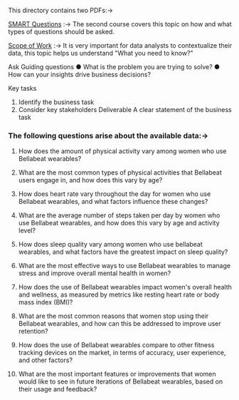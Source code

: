 This directory contains two PDFs:->

[SMART Questions](https://github.com/VaibhavFarkade/GoogleDA/blob/main/Course08:%20Google%20Data%20Analytics%20Capstone:%20Complete%20a%20Case%20Study/01%20Ask/SMART%20Questions.pdf) :-> The second course covers this topic on how and what types of questions should be asked.

[Scope of Work](https://github.com/VaibhavFarkade/GoogleDA/blob/main/Course08:%20Google%20Data%20Analytics%20Capstone:%20Complete%20a%20Case%20Study/01%20Ask/Scope%20of%20Work.pdf) :-> It is very important for data analysts to contextualize their data, this topic helps us understand "What you need to know?"

Ask Guiding questions
● What is the problem you are trying to solve? 
● How can your insights drive business decisions? 

Key tasks 
1. Identify the business task 
2. Consider key stakeholders Deliverable A clear statement of the business task

### The following questions arise about the available data:->


1. How does the amount of physical activity vary among women who use Bellabeat wearables?


2. What are the most common types of physical activities that Bellabeat users engage in, and how does this vary by age?


3. How does heart rate vary throughout the day for women who use Bellabeat wearables, and what factors influence these changes?


4. What are the average number of steps taken per day by women who use Bellabeat wearables, and how does this vary by age and activity level?


5. How does sleep quality vary among women who use bellabeat wearables, and what factors have the greatest impact on sleep quality?


6. What are the most effective ways to use Bellabeat wearables to manage stress and improve overall mental health in women?


7. How does the use of Bellabeat wearables impact women's overall health and wellness, as measured by metrics like resting heart rate or body mass index (BMI)?


8. What are the most common reasons that women stop using their Bellabeat wearables, and how can this be addressed to improve user retention?


9. How does the use of Bellabeat wearables compare to other fitness tracking devices on the market, in terms of accuracy, user experience, and other factors?


10. What are the most important features or improvements that women would like to see in future iterations of Bellabeat wearables, based on their usage and feedback?
